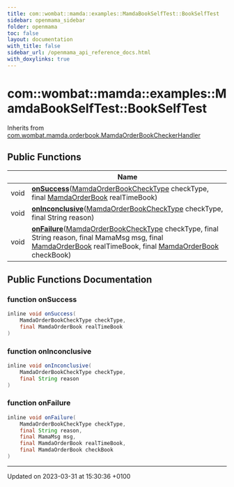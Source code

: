 ```yaml
---
title: com::wombat::mamda::examples::MamdaBookSelfTest::BookSelfTest
sidebar: openmama_sidebar
folder: openmama
toc: false
layout: documentation
with_title: false
sidebar_url: /openmama_api_reference_docs.html
with_doxylinks: true
---
```


# com::wombat::mamda::examples::MamdaBookSelfTest::BookSelfTest





Inherits from [com.wombat.mamda.orderbook.MamdaOrderBookCheckerHandler](interfacecom_1_1wombat_1_1mamda_1_1orderbook_1_1MamdaOrderBookCheckerHandler.html)

## Public Functions

|                | Name           |
| -------------- | -------------- |
| void | **[onSuccess](classcom_1_1wombat_1_1mamda_1_1examples_1_1MamdaBookSelfTest_1_1BookSelfTest.html#function-onsuccess)**([MamdaOrderBookCheckType](classcom_1_1wombat_1_1mamda_1_1orderbook_1_1MamdaOrderBookCheckType.html) checkType, final [MamdaOrderBook](classcom_1_1wombat_1_1mamda_1_1orderbook_1_1MamdaOrderBook.html) realTimeBook) |
| void | **[onInconclusive](classcom_1_1wombat_1_1mamda_1_1examples_1_1MamdaBookSelfTest_1_1BookSelfTest.html#function-oninconclusive)**([MamdaOrderBookCheckType](classcom_1_1wombat_1_1mamda_1_1orderbook_1_1MamdaOrderBookCheckType.html) checkType, final String reason) |
| void | **[onFailure](classcom_1_1wombat_1_1mamda_1_1examples_1_1MamdaBookSelfTest_1_1BookSelfTest.html#function-onfailure)**([MamdaOrderBookCheckType](classcom_1_1wombat_1_1mamda_1_1orderbook_1_1MamdaOrderBookCheckType.html) checkType, final String reason, final MamaMsg msg, final [MamdaOrderBook](classcom_1_1wombat_1_1mamda_1_1orderbook_1_1MamdaOrderBook.html) realTimeBook, final [MamdaOrderBook](classcom_1_1wombat_1_1mamda_1_1orderbook_1_1MamdaOrderBook.html) checkBook) |

## Public Functions Documentation

### function onSuccess

```java
inline void onSuccess(
    MamdaOrderBookCheckType checkType,
    final MamdaOrderBook realTimeBook
)
```


### function onInconclusive

```java
inline void onInconclusive(
    MamdaOrderBookCheckType checkType,
    final String reason
)
```


### function onFailure

```java
inline void onFailure(
    MamdaOrderBookCheckType checkType,
    final String reason,
    final MamaMsg msg,
    final MamdaOrderBook realTimeBook,
    final MamdaOrderBook checkBook
)
```


-------------------------------

Updated on 2023-03-31 at 15:30:36 +0100
